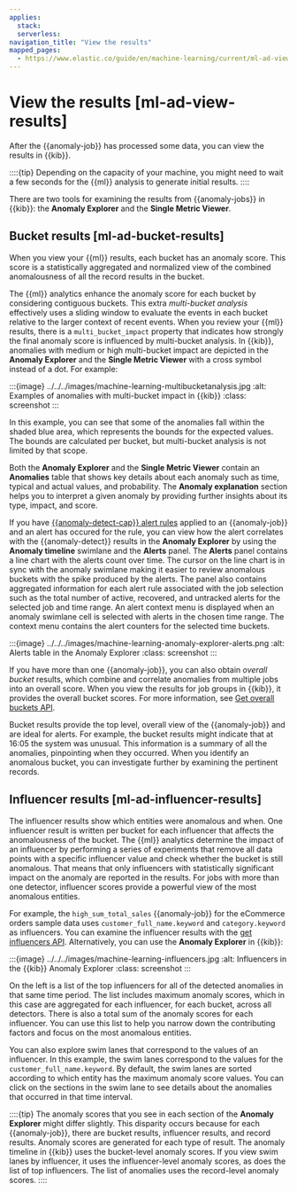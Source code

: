 ```yaml
---
applies:
  stack:
  serverless:
navigation_title: "View the results"
mapped_pages:
  - https://www.elastic.co/guide/en/machine-learning/current/ml-ad-view-results.html
---
```


# View the results [ml-ad-view-results]

After the {{anomaly-job}} has processed some data, you can view the results in {{kib}}.

::::{tip}
Depending on the capacity of your machine, you might need to wait a few seconds for the {{ml}} analysis to generate initial results.
::::

There are two tools for examining the results from {{anomaly-jobs}} in {{kib}}: the **Anomaly Explorer** and the **Single Metric Viewer**.

## Bucket results [ml-ad-bucket-results]

When you view your {{ml}} results, each bucket has an anomaly score. This score is a statistically aggregated and normalized view of the combined anomalousness of all the record results in the bucket.

The {{ml}} analytics enhance the anomaly score for each bucket by considering contiguous buckets. This extra *multi-bucket analysis* effectively uses a sliding window to evaluate the events in each bucket relative to the larger context of recent events. When you review your {{ml}} results, there is a `multi_bucket_impact` property that indicates how strongly the final anomaly score is influenced by multi-bucket analysis. In {{kib}}, anomalies with medium or high multi-bucket impact are depicted in the **Anomaly Explorer** and the **Single Metric Viewer** with a cross symbol instead of a dot. For example:

:::{image} ../../../images/machine-learning-multibucketanalysis.jpg
:alt: Examples of anomalies with multi-bucket impact in {{kib}}
:class: screenshot
:::

In this example, you can see that some of the anomalies fall within the shaded blue area, which represents the bounds for the expected values. The bounds are calculated per bucket, but multi-bucket analysis is not limited by that scope.

Both the **Anomaly Explorer** and the **Single Metric Viewer** contain an **Anomalies** table that shows key details about each anomaly such as time, typical and actual values, and probability. The **Anomaly explanation** section helps you to interpret a given anomaly by providing further insights about its type, impact, and score.

If you have [{{anomaly-detect-cap}} alert rules](https://www.elastic.co/guide/en/machine-learning/current/creating-anomaly-alert-rules.html) applied to an {{anomaly-job}} and an alert has occured for the rule, you can view how the alert correlates with the {{anomaly-detect}} results in the **Anomaly Explorer** by using the **Anomaly timeline** swimlane and the **Alerts** panel. The **Alerts** panel contains a line chart with the alerts count over time. The cursor on the line chart is in sync with the anomaly swimlane making it easier to review anomalous buckets with the spike produced by the alerts. The panel also contains aggregated information for each alert rule associated with the job selection such as the total number of active, recovered, and untracked alerts for the selected job and time range. An alert context menu is displayed when an anomaly swimlane cell is selected with alerts in the chosen time range. The context menu contains the alert counters for the selected time buckets.

:::{image} ../../../images/machine-learning-anomaly-explorer-alerts.png
:alt: Alerts table in the Anomaly Explorer
:class: screenshot
:::

If you have more than one {{anomaly-job}}, you can also obtain *overall bucket* results, which combine and correlate anomalies from multiple jobs into an overall score. When you view the results for job groups in {{kib}}, it provides the overall bucket scores. For more information, see [Get overall buckets API](https://www.elastic.co/docs/api/doc/elasticsearch/operation/operation-ml-get-overall-buckets).

Bucket results provide the top level, overall view of the {{anomaly-job}} and are ideal for alerts. For example, the bucket results might indicate that at 16:05 the system was unusual. This information is a summary of all the anomalies, pinpointing when they occurred. When you identify an anomalous bucket, you can investigate further by examining the pertinent records.

## Influencer results [ml-ad-influencer-results]

The influencer results show which entities were anomalous and when. One influencer result is written per bucket for each influencer that affects the anomalousness of the bucket. The {{ml}} analytics determine the impact of an influencer by performing a series of experiments that remove all data points with a specific influencer value and check whether the bucket is still anomalous. That means that only influencers with statistically significant impact on the anomaly are reported in the results. For jobs with more than one detector, influencer scores provide a powerful view of the most anomalous entities.

For example, the `high_sum_total_sales` {{anomaly-job}} for the eCommerce orders sample data uses `customer_full_name.keyword` and `category.keyword` as influencers. You can examine the influencer results with the [get influencers API](https://www.elastic.co/docs/api/doc/elasticsearch/operation/operation-ml-get-influencers). Alternatively, you can use the **Anomaly Explorer** in {{kib}}:

:::{image} ../../../images/machine-learning-influencers.jpg
:alt: Influencers in the {{kib}} Anomaly Explorer
:class: screenshot
:::

On the left is a list of the top influencers for all of the detected anomalies in that same time period. The list includes maximum anomaly scores, which in this case are aggregated for each influencer, for each bucket, across all detectors. There is also a total sum of the anomaly scores for each influencer. You can use this list to help you narrow down the contributing factors and focus on the most anomalous entities.

You can also explore swim lanes that correspond to the values of an influencer. In this example, the swim lanes correspond to the values for the `customer_full_name.keyword`. By default, the swim lanes are sorted according to which entity has the maximum anomaly score values. You can click on the sections in the swim lane to see details about the anomalies that occurred in that time interval.

::::{tip}
The anomaly scores that you see in each section of the **Anomaly Explorer** might differ slightly. This disparity occurs because for each {{anomaly-job}}, there are bucket results, influencer results, and record results. Anomaly scores are generated for each type of result. The anomaly timeline in {{kib}} uses the bucket-level anomaly scores. If you view swim lanes by influencer, it uses the influencer-level anomaly scores, as does the list of top influencers. The list of anomalies uses the record-level anomaly scores.
::::
